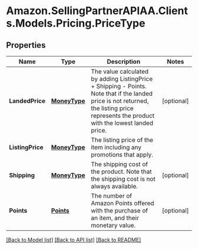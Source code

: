 # Amazon.SellingPartnerAPIAA.Clients.Models.Pricing.PriceType
## Properties

Name | Type | Description | Notes
------------ | ------------- | ------------- | -------------
**LandedPrice** | [**MoneyType**](MoneyType.md) | The value calculated by adding ListingPrice + Shipping - Points. Note that if the landed price is not returned, the listing price represents the product with the lowest landed price. | [optional] 
**ListingPrice** | [**MoneyType**](MoneyType.md) | The listing price of the item including any promotions that apply. | 
**Shipping** | [**MoneyType**](MoneyType.md) | The shipping cost of the product. Note that the shipping cost is not always available. | [optional] 
**Points** | [**Points**](Points.md) | The number of Amazon Points offered with the purchase of an item, and their monetary value. | [optional] 

[[Back to Model list]](../README.md#documentation-for-models) [[Back to API list]](../README.md#documentation-for-api-endpoints) [[Back to README]](../README.md)


